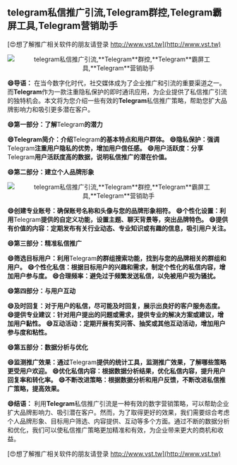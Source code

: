 ## **telegram私信推广引流,**Telegram**群控,**Telegram**霸屏工具,**Telegram**营销助手**

[😍想了解推广相关软件的朋友请登录 http://www.vst.tw](http://www.vst.tw)

 <center><img src="https://vst.tw/MP4/tuiguang/png/5.png" alt="telegram私信推广引流,**Telegram**群控,**Telegram**霸屏工具,**Telegram**营销助手"></center>

**😄导语：**
在当今数字化时代，社交媒体成为了企业推广和引流的重要渠道之一。而**Telegram**作为一款注重隐私保护的即时通讯应用，为企业提供了私信推广引流的独特机会。本文将为您介绍一些有效的**Telegram**私信推广策略，帮助您扩大品牌影响力和吸引更多潜在客户。

**😄第一部分：了解**Telegram**的潜力**

**😄**Telegram**简介：介绍**Telegram**的基本特点和用户群体。**
**😄隐私保护：强调**Telegram**注重用户隐私的优势，增加用户信任感。**
**😄用户活跃度：分享**Telegram**用户活跃度高的数据，说明私信推广的潜在价值。**

**😄第二部分：建立个人品牌形象**

 <center><img src="https://vst.tw/MP4/tuiguang/png/0.png" alt="telegram私信推广引流,**Telegram**群控,**Telegram**霸屏工具,**Telegram**营销助手"></center>

**😄创建专业账号：确保账号名称和头像与您的品牌形象相符。**
**😄个性化设置：利用**Telegram**提供的自定义功能，设置主题、聊天背景等，突出品牌特色。**
**😄提供有价值的内容：定期发布有关行业动态、专业知识或有趣的信息，吸引用户关注。**

**😄第三部分：精准私信推广**

**😄筛选目标用户：利用**Telegram**的群组搜索功能，找到与您的品牌相关的群组和用户。**
**😄个性化私信：根据目标用户的兴趣和需求，制定个性化的私信内容，增加用户参与度。**
**😄合理频率：避免过于频繁发送私信，以免被用户视为骚扰。**

**😄第四部分：与用户互动**

**😄及时回复：对于用户的私信，尽可能及时回复，展示出良好的客户服务态度。**
**😄提供专业建议：针对用户提出的问题或需求，提供专业的解决方案或建议，增加用户黏性。**
**😄互动活动：定期开展有奖问答、抽奖或其他互动活动，增加用户参与度和粘性。**

**😄第五部分：数据分析与优化**

**😄监测推广效果：通过**Telegram**提供的统计工具，监测推广效果，了解哪些策略更受用户欢迎。**
**😄优化私信内容：根据数据分析结果，优化私信内容，提升用户回复率和转化率。**
**😄不断改进策略：根据数据分析和用户反馈，不断改进私信推广策略，提高效果。**

**😄结语：**
利用**Telegram**私信推广引流是一种有效的数字营销策略，可以帮助企业扩大品牌影响力、吸引潜在客户。然而，为了取得更好的效果，我们需要综合考虑个人品牌形象、目标用户筛选、内容提供、互动等多个方面。通过不断的数据分析和优化，我们可以使私信推广策略更加精准和有效，为企业带来更大的商机和收益。

[😍想了解推广相关软件的朋友请登录 http://www.vst.tw](http://www.vst.tw)



